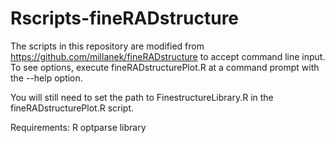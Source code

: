 # Rscripts-fineRADstructure

The scripts in this repository are modified from https://github.com/millanek/fineRADstructure to accept command line input. To see options, execute fineRADstructurePlot.R at a command prompt with the --help option.

You will still need to set the path to FinestructureLibrary.R in the fineRADstructurePlot.R script.

Requirements:
R optparse library
